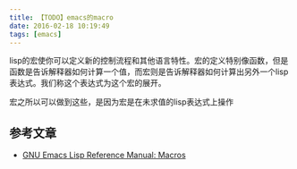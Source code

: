 ```yaml
---
title: 【TODO】emacs的macro
date: 2016-02-18 10:19:49
tags: [emacs]
---
```


lisp的宏使你可以定义新的控制流程和其他语言特性。宏的定义特别像函数，但是函数是告诉解释器如何计算一个值，而宏则是告诉解释器如何计算出另外一个lisp表达式。我们称这个表达式为这个宏的展开。

宏之所以可以做到这些，是因为宏是在未求值的lisp表达式上操作

## 参考文章
- [GNU Emacs Lisp Reference Manual: Macros](http://www.gnu.org/software/emacs/manual/html_node/elisp/Macros.html#Macros)
